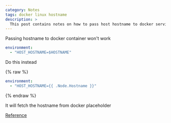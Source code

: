 ```yaml
---
category: Notes
tags: docker linux hostname
description: >
  This post contains notes on how to pass host hostname to docker services via environment variable without changing service hostname
---
```


Passing hostname to docker container won't work

```yaml
environment:
  - "HOST_HOSTNAME=$HOSTNAME"
```

Do this instead

{% raw %}
```yaml
environment:
  - "HOST_HOSTNAME={{ .Node.Hostname }}"
```
{% endraw %}

It will fetch the hostname from docker placeholder

[Reference](https://docs.docker.com/engine/reference/commandline/service_create/#create-services-using-templates)
